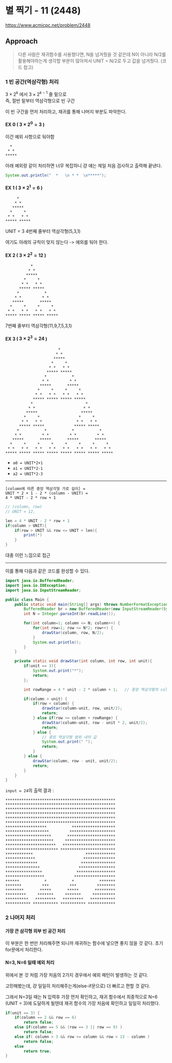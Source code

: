 # 별 찍기 - 11 (2448)

https://www.acmicpc.net/problem/2448

## Approach

> 다른 사람은 재귀함수를 사용했다면, N을 넘겨줬을 것 같은데
> N이 아니라 N/2를 활용해야하는게 생각할 부분이 많아져서 UNIT = N/2로 두고 값을 넘겨줬다. (코드 참고)

### 1 빈 공간(역삼각형) 처리

$3 \times 2^k$ 에서 $3 \times 2^{k-1}$ 줄 밑으로  
즉, 절반 밑부터 역삼각형으로 빈 구간

이 빈 구간을 먼저 처리하고, 재귀를 통해 나머지 부분도 파악한다.

#### EX 0 ( $3 \times 2^0 = 3$ )

이건 예외 사항으로 둬야함

```
  *
 * *
*****
```

아래 예외랑 같이 처리하면 너무 복잡하니 걍 얘는 제일 처음 검사하고 출력해 끝낸다.

```java
System.out.println("  *   \n * *  \n*****");
```

#### EX 1 ( $3 \times 2^1 = 6$ )

```
     *
    * *
   *****
  *     *
 * *   * *
***** *****
```

UNIT = 3
4번째 줄부터 역삼각형(5,3,1)

여기도 아래의 규칙이 맞지 않는다 -> 예외를 둬야 한다.

#### EX 2 ( $3 \times 2^2 = 12$ )

```
           *
          * *
         *****
        *     *
       * *   * *
      ***** *****
     *           *
    * *         * *
   *****       *****
  *     *     *     *
 * *   * *   * *   * *
***** ***** ***** *****
```

7번째 줄부터 역삼각형(11,9,7,5,3,1)

#### EX 3 ( $3 \times 2^3 = 24$ )

```
                       *
                      * *
                     *****
                    *     *
                   * *   * *
                  ***** *****
                 *           *
                * *         * *
               *****       *****
              *     *     *     *
             * *   * *   * *   * *
            ***** ***** ***** *****
           *                       *
          * *                     * *
         *****                   *****
        *     *                 *     *
       * *   * *               * *   * *
      ***** *****             ***** *****
     *           *           *           *
    * *         * *         * *         * *
   *****       *****       *****       *****
  *     *     *     *     *     *     *     *
 * *   * *   * *   * *   * *   * *   * *   * *
***** ***** ***** ***** ***** ***** ***** *****
```

- `a0 = UNIT*2+1`
- `a1 = UNIT*2-1`
- `a2 = UNIT*2-3`

---

```
[column에 따른 중앙 역삼각형 가로 길이] =
UNIT * 2 + 1 - 2 * (column - UNIT) =
4 * UNIT - 2 * row + 1
```

```java
// (column, row)
// UNIT = 12,

len = 4 * UNIT - 2 * row + 1
if(column > UNIT){
    if(row > UNIT && row <= UNIT + len){
        print(*)
    }
}
```

대충 이런 느낌으로 접근

---

이를 통해 다음과 같은 코드를 완성할 수 있다.

```java
import java.io.BufferedReader;
import java.io.IOException;
import java.io.InputStreamReader;

public class Main {
    public static void main(String[] args) throws NumberFormatException, IOException {
        BufferedReader br = new BufferedReader(new InputStreamReader(System.in));
        int N = Integer.parseInt(br.readLine());

        for(int column=1; column <= N; column++) {
            for(int row=1; row <= N*2; row++) {
                drawStar(column, row, N/2);
            }
            System.out.println();
        }
    }

    private static void drawStar(int column, int row, int unit){
        if(unit == 3){
            System.out.print("*");
            return;
        };

        int rowRange = 4 * unit - 2 * column + 1;   // 중앙 역삼각형의 column에 따른 가로 길이

        if(column > unit) {
            if(row < column) {
                drawStar(column-unit, row, unit/2);
                return;
            } else if(row >= column + rowRange) {
                drawStar(column-unit, row - unit * 2, unit/2);
                return;
            } else {
                // 중앙 역삼각형 범위 내의 값
                System.out.print(" ");
                return;
            }
        } else {
            drawStar(column, row - unit, unit/2);
            return;
        }
    }
}
```

`input = 24`의 출력 결과 :

```
************************************************
************************************************
************************************************
************************************************
************************************************
************************************************
******************           *******************
*******************         ********************
********************       *********************
*********************     **********************
**********************   ***********************
*********************** ************************
************                       *************
*************                     **************
**************                   ***************
***************                 ****************
****************               *****************
*****************             ******************
******           *           *           *******
*******         ***         ***         ********
********       *****       *****       *********
*********     *******     *******     **********
**********   *********   *********   ***********
*********** *********** *********** ************
```

### 2 나머지 처리

#### 가장 큰 삼각형 외부 빈 공간 처리

이 부분은 한 번만 처리해주면 되니까 재귀하는 함수에 넣으면 좋지 않을 것 같다.
초기 for문에서 처리한다.

#### N=3, N=6 일때 예외 처리

위에서 본 것 처럼 가장 처음의 2가지 경우에서 예외 패턴이 발생하는 것 같다.

고민해봤는데, 걍 일일히 처리해주는게(else-if문으로) 더 빠르고 편할 것 같다.

그래서 N=3일 때는 N 입력후 가장 먼저 확인하고,
재귀 함수에서 최종적으로 N=6 (UNIT = 3)에 도달하게 될텐데
재귀 함수의 가장 처음에 확인하고 일일히 처리했다.

```java
if(unit == 3) {
    if(column == 2 && row == 6)
        return false;
    else if(column == 5 && (row == 3 || row == 9) )
        return false;
    else if( column > 3 && row >= column && row < 13 - column )
        return false;
    else
        return true;
}
```
